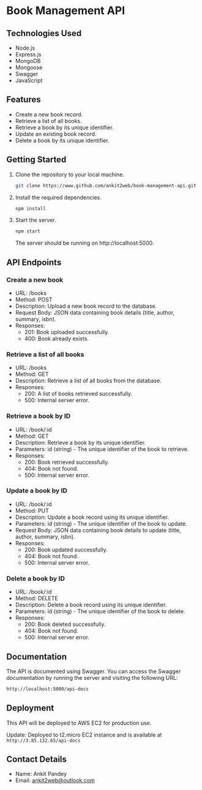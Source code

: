 # Book Management API

## Technologies Used

- Node.js
- Express.js
- MongoDB
- Mongoose
- Swagger
- JavaScript

## Features

- Create a new book record.
- Retrieve a list of all books.
- Retrieve a book by its unique identifier.
- Update an existing book record.
- Delete a book by its unique identifier.

## Getting Started

1. Clone the repository to your local machine.

   ```bash
   git clone https://www.github.com/ankit2web/book-management-api.git
   ```
2. Install the required dependencies.
    ```bash
    npm install
    ```
3. Start the server.
    ```bash
    npm start
    ```
    The server should be running on http://localhost:5000.

## API Endpoints

### Create a new book

- URL: /books
- Method: POST
- Description: Upload a new book record to the database.
- Request Body: JSON data containing book details (title, author, summary, isbn).
- Responses:
    - 201: Book uploaded successfully.
    - 400: Book already exists.

### Retrieve a list of all books
-  URL: /books
- Method: GET
- Description: Retrieve a list of all books from the database.
- Responses:
    - 200: A list of books retrieved successfully.
    - 500: Internal server error.

### Retrieve a book by ID
- URL: /book/:id
- Method: GET
- Description: Retrieve a book by its unique identifier.
- Parameters: id (string) - The unique identifier of the book to retrieve.
- Responses:
    - 200: Book retrieved successfully.
    - 404: Book not found.
    - 500: Internal server error.

### Update a book by ID
- URL: /book/:id
- Method: PUT
- Description: Update a book record using its unique identifier.
- Parameters: id (string) - The unique identifier of the book to update.
- Request Body: JSON data containing book details to update (title, author, summary, isbn).
- Responses:
    - 200: Book updated successfully.
    - 404: Book not found.
    - 500: Internal server error.

### Delete a book by ID
- URL: /book/:id
- Method: DELETE
- Description: Delete a book record using its unique identifier.
- Parameters: id (string) - The unique identifier of the book to delete.
- Responses:
    - 200: Book deleted successfully.
    - 404: Book not found.
    - 500: Internal server error.

## Documentation

The API is documented using Swagger. You can access the Swagger documentation by running the server and visiting the following URL:

```bash
http://localhost:5000/api-docs
```

## Deployment
This API will be deployed to AWS EC2 for production use.

Update: Deployed to t2.micro EC2 instance and is available at `http://3.85.132.65/api-docs`

## Contact Details

- Name: Ankit Pandey
- Email: ankit2web@outlook.com